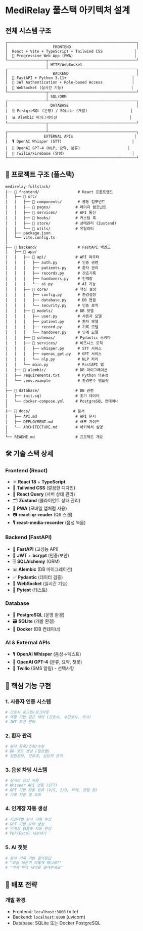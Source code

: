# MediRelay 풀스택 아키텍처 설계

##  **전체 시스템 구조**

```
┌─────────────────────────────────────────────────────────┐
│                    FRONTEND                             │
│  React + Vite + TypeScript + Tailwind CSS              │
│  📱 Progressive Web App (PWA)                           │
└─────────────────┬───────────────────────────────────────┘
                  │ HTTP/WebSocket
┌─────────────────┴───────────────────────────────────────┐
│                    BACKEND                              │
│  🚀 FastAPI + Python 3.11+                             │
│  🔐 JWT Authentication + Role-based Access             │
│  📡 WebSocket (실시간 기능)                              │
└─────────────────┬───────────────────────────────────────┘
                  │ SQL/ORM
┌─────────────────┴───────────────────────────────────────┐
│                   DATABASE                              │
│  🗄️ PostgreSQL (운영) / SQLite (개발)                   │
│  📊 Alembic 마이그레이션                                │
└─────────────────┬───────────────────────────────────────┘
                  │ 
┌─────────────────┴───────────────────────────────────────┐
│                EXTERNAL APIs                           │
│  🎙️ OpenAI Whisper (STT)                               │
│  🤖 OpenAI GPT-4 (NLP, 요약, 분류)                     │
│  📱 Twilio/Firebase (알림)                              │
└─────────────────────────────────────────────────────────┘
```

## 📁 **프로젝트 구조 (풀스택)**

```
medirelay-fullstack/
├── 📁 frontend/                 # React 프론트엔드
│   ├── 📁 src/
│   │   ├── 📁 components/       # 공통 컴포넌트
│   │   ├── 📁 pages/           # 페이지 컴포넌트
│   │   ├── 📁 services/        # API 통신
│   │   ├── 📁 hooks/           # 커스텀 훅
│   │   ├── 📁 store/           # 상태관리 (Zustand)
│   │   └── 📁 utils/           # 유틸리티
│   ├── package.json
│   └── vite.config.ts
│
├── 📁 backend/                  # FastAPI 백엔드
│   ├── 📁 app/
│   │   ├── 📁 api/             # API 라우터
│   │   │   ├── auth.py         # 인증 관련
│   │   │   ├── patients.py     # 환자 관리
│   │   │   ├── records.py      # 간호기록
│   │   │   ├── handovers.py    # 인계장
│   │   │   └── ai.py           # AI 기능
│   │   ├── 📁 core/            # 핵심 설정
│   │   │   ├── config.py       # 환경설정
│   │   │   ├── database.py     # DB 연결
│   │   │   └── security.py     # 인증 로직
│   │   ├── 📁 models/          # DB 모델
│   │   │   ├── user.py         # 사용자 모델
│   │   │   ├── patient.py      # 환자 모델
│   │   │   ├── record.py       # 기록 모델
│   │   │   └── handover.py     # 인계 모델
│   │   ├── 📁 schemas/         # Pydantic 스키마
│   │   ├── 📁 services/        # 비즈니스 로직
│   │   │   ├── whisper.py      # STT 서비스
│   │   │   ├── openai_gpt.py   # GPT 서비스
│   │   │   └── nlp.py          # NLP 처리
│   │   └── main.py             # FastAPI 앱
│   ├── 📁 alembic/             # DB 마이그레이션
│   ├── requirements.txt        # Python 의존성
│   └── .env.example            # 환경변수 템플릿
│
├── 📁 database/                # DB 관련
│   ├── init.sql               # 초기 데이터
│   └── docker-compose.yml     # PostgreSQL 컨테이너
│
├── 📁 docs/                   # 문서
│   ├── API.md                 # API 문서
│   ├── DEPLOYMENT.md          # 배포 가이드
│   └── ARCHITECTURE.md        # 아키텍처 설명
│
└── README.md                  # 프로젝트 개요
```

## 🛠️ **기술 스택 상세**

### **Frontend (React)**
- ⚛️ **React 18** + **TypeScript**
- 🎨 **Tailwind CSS** (깔끔한 디자인)
- 🔄 **React Query** (서버 상태 관리)
- 🗂️ **Zustand** (클라이언트 상태 관리)
- 📱 **PWA** (모바일 앱처럼 사용)
- 📷 **react-qr-reader** (QR 스캔)
- 🎙️ **react-media-recorder** (음성 녹음)

### **Backend (FastAPI)**
- 🚀 **FastAPI** (고성능 API)
- 🔐 **JWT** + **bcrypt** (인증/보안)
- 🗄️ **SQLAlchemy** (ORM)
- 📊 **Alembic** (DB 마이그레이션)
- ✅ **Pydantic** (데이터 검증)
- 📡 **WebSocket** (실시간 기능)
- 🧪 **Pytest** (테스트)

### **Database**
- 🐘 **PostgreSQL** (운영 환경)
- 🗃️ **SQLite** (개발 환경)
- 🐳 **Docker** (DB 컨테이너)

### **AI & External APIs**
- 🎙️ **OpenAI Whisper** (음성→텍스트)
- 🤖 **OpenAI GPT-4** (분류, 요약, 챗봇)
- 📱 **Twilio** (SMS 알림) - 선택사항

## 🎯 **핵심 기능 구현**

### **1. 사용자 인증 시스템**
```python
# 간호사 로그인/로그아웃
# 역할 기반 접근 제어 (간호사, 수간호사, 의사)
# JWT 토큰 관리
```

### **2. 환자 관리**
```python
# 환자 등록/조회/수정
# QR 코드 생성 (침상별)
# 입원정보, 진료과, 담당의 관리
```

### **3. 음성 차팅 시스템**
```python
# 실시간 음성 녹음
# Whisper API 연동 (STT)
# GPT 기반 자동 분류 (V/S, I/O, 투약, 관찰 등)
# 기록 저장 및 조회
```

### **4. 인계장 자동 생성**
```python
# 시간대별 환자 기록 수집
# GPT 기반 요약 생성
# 인계장 템플릿 자동 완성
# PDF/Excel 내보내기
```

### **5. AI 챗봇**
```python
# 환자 기록 기반 질의응답
# "오늘 체온이 어떻게 됐나요?"
# "어제 투약 내역을 알려주세요"
```

## 🚀 **배포 전략**

### **개발 환경**
- Frontend: `localhost:3000` (Vite)
- Backend: `localhost:8000` (uvicorn)
- Database: SQLite 또는 Docker PostgreSQL
